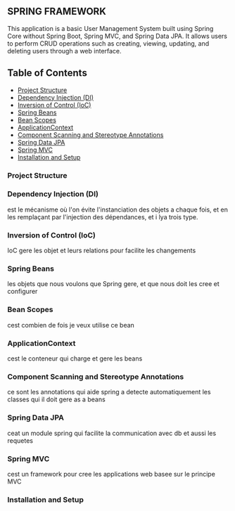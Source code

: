 ## SPRING FRAMEWORK

This application is a basic User Management System
built using Spring Core without Spring Boot,
Spring MVC, and Spring Data JPA. It allows users to perform CRUD operations
such as creating, viewing, updating, and deleting users through a web interface.

## Table of Contents
- [Project Structure](#project-structure)
- [Dependency Injection (DI)](#dependency-injection-di)
- [Inversion of Control (IoC)](#inversion-of-control-ioc)
- [Spring Beans](#spring-beans)
- [Bean Scopes](#bean-scopes)
- [ApplicationContext](#applicationcontext)
- [Component Scanning and Stereotype Annotations](#component-scanning-and-stereotype-annotations)
- [Spring Data JPA](#spring-data-jpa)
- [Spring MVC](#spring-mvc)
- [Installation and Setup](#installation-and-setup)

### Project Structure

### Dependency Injection (DI)
est le mécanisme où l'on évite l'instanciation des objets a chaque fois, et en les remplaçant par l'injection des dépendances, et i lya trois type.
### Inversion of Control (IoC)
IoC gere les objet et leurs relations pour facilite les changements
### Spring Beans
les objets que nous voulons que Spring gere, et que nous doit les cree et configurer
### Bean Scopes
cest combien de fois je veux utilise ce bean
### ApplicationContext
cest le conteneur qui charge et gere les beans
### Component Scanning and Stereotype Annotations
ce sont les annotations qui aide spring a detecte automatiquement les classes qui il doit gere as a beans
### Spring Data JPA
ceat un module spring qui facilite la communication avec db et aussi les requetes
### Spring MVC
cest un framework pour cree les applications web basee sur le principe MVC
### Installation and Setup